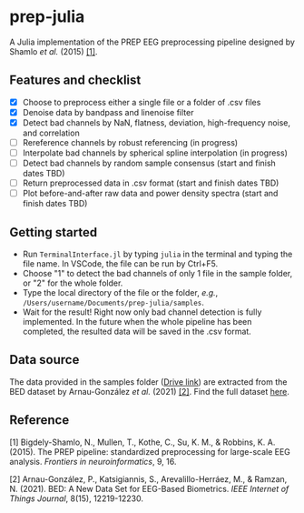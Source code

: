 # prep-julia

A Julia implementation of the PREP EEG preprocessing pipeline designed by Shamlo *et al.* (2015) [[1]](#1).

## Features and checklist
- [x] Choose to preprocess either a single file or a folder of .csv files
- [x] Denoise data by bandpass and linenoise filter 
- [x] Detect bad channels by NaN, flatness, deviation, high-frequency noise, and correlation
- [ ] Rereference channels by robust referencing (in progress)
- [ ] Interpolate bad channels by spherical spline interpolation (in progress)
- [ ] Detect bad channels by random sample consensus (start and finish dates TBD)
- [ ] Return preprocessed data in .csv format (start and finish dates TBD)
- [ ] Plot before-and-after raw data and power density spectra (start and finish dates TBD)

## Getting started
- Run `TerminalInterface.jl` by typing `julia` in the terminal and typing the file name. In VSCode, the file can be run by Ctrl+F5.
- Choose "1" to detect the bad channels of only 1 file in the sample folder, or "2" for the whole folder.
- Type the local directory of the file or the folder, *e.g.*, `/Users/username/Documents/prep-julia/samples`.
- Wait for the result! Right now only bad channel detection is fully implemented. In the future when the whole pipeline has been completed, the resulted data will be saved in the .csv format.

## Data source
The data provided in the samples folder  ([Drive link](https://drive.google.com/drive/folders/1OUDsZFmCaGNoWPwbCIk3dsg9OtWtGdlI?usp=sharing)) are extracted from the BED dataset by Arnau-González *et al.* (2021) [[2]](#2). Find the full dataset [here](https://zenodo.org/record/4309472?token=eyJhbGciOiJIUzUxMiIsImV4cCI6MTY1ODUyNzE5OSwiaWF0IjoxNjMwMzk5NjcyfQ.eyJkYXRhIjp7InJlY2lkIjo0MzA5NDcyfSwiaWQiOjE2ODExLCJybmQiOiIyZmU5Nzk0ZiJ9.mCdQaX9123h0Cm37l2qPq9FFrC_g0D5YRW1R5ztilrRd_TI9ssvpw-hUl17sN4wU8DI6E7C0LqzZ-diYOaZDGg#.YXimL3Uzb1E).

## Reference
<a id="1">[1]</a>
Bigdely-Shamlo, N., Mullen, T., Kothe, C., Su, K. M., & Robbins, K. A. (2015). The PREP pipeline: standardized preprocessing for large-scale EEG analysis. *Frontiers in neuroinformatics*, 9, 16.

<a id="2">[2]</a>
Arnau-González, P., Katsigiannis, S., Arevalillo-Herráez, M., & Ramzan, N. (2021). BED: A New Data Set for EEG-Based Biometrics. *IEEE Internet of Things Journal*, 8(15), 12219-12230.
